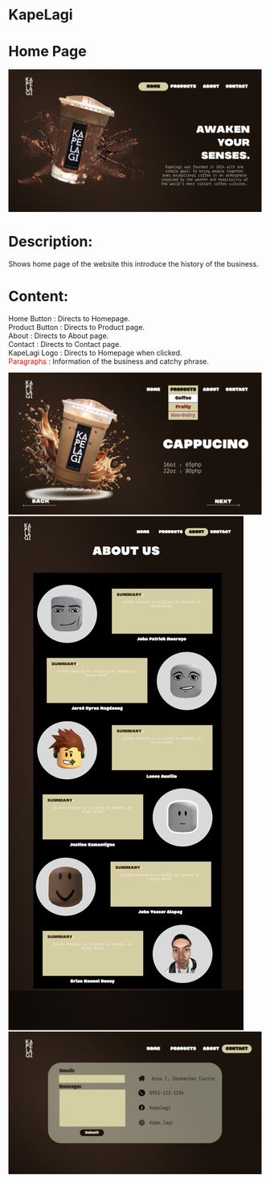 # KapeLagi

# Home Page
![Web Home Page](/Design/Home.png)
# Description:
  Shows home page of the website this introduce the history of the business.
# Content:
  Home Button : Directs to Homepage.
  <br />Product Button : Directs to Product page.
  <br />About : Directs to About page.
  <br />Contact : Directs to Contact page.
  <br />KapeLagi Logo : Directs to Homepage when clicked.
  <br /><span style="color: red"> Paragraphs</span> : Information of the business and catchy phrase.
  
![Web Product Page](/Design/Product.png)
![Web About Page](/Design/About.png)
![Web Contact Page](/Design/Contact.png)

